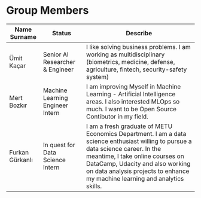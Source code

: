 # Group Members


Name Surname | Status | Describe
---- | ---- | ---------------
Ümit Kaçar   | Senior AI Researcher & Engineer  | I like solving business problems. I am working as multidisciplinary  (biometrics, medicine, defense, agriculture, fintech, security-safety system)
Mert Bozkır  | Machine Learning Engineer Intern | I am improving Myself in Machine Learning - Artificial Intelligence areas.  I also interested MLOps so much. I want to be Open Source Contibutor in my field.
Furkan Gürkanlı | In quest for Data Science Intern  | I am a fresh graduate of METU Economics Department. I am a data science enthusiast willing to pursue a data science career. In the meantime, I take online courses on DataCamp, Udacity and also working on data analysis projects to enhance my machine learning and analytics skills.
